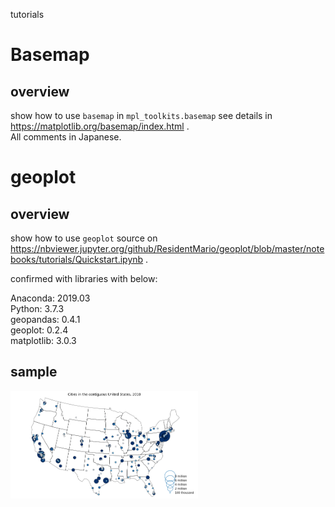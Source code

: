 tutorials  

# Basemap
## overview
show how to use <code>basemap</code> in <code>mpl_toolkits.basemap</code>
see details in https://matplotlib.org/basemap/index.html .  
All comments in Japanese.


# geoplot
## overview
show how to use <code>geoplot</code>
source on https://nbviewer.jupyter.org/github/ResidentMario/geoplot/blob/master/notebooks/tutorials/Quickstart.ipynb .

confirmed with libraries with below:

Anaconda: 2019.03  
Python: 3.7.3  
geopandas: 0.4.1  
geoplot: 0.2.4  
matplotlib: 3.0.3  

## sample
<img src="geoplot_sample.png" width=300>


